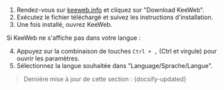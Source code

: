 1. Rendez-vous sur [keeweb.info](https://keeweb.info) et cliquez sur "Download KeeWeb".
2. Exécutez le fichier téléchargé et suivez les instructions d'installation.
3. Une fois installé, ouvrez KeeWeb.

Si KeeWeb ne s'affiche pas dans votre langue :

4. Appuyez sur la combinaison de touches `Ctrl + ,` (Ctrl et virgule) pour ouvrir les paramètres.
5. Sélectionnez la langue souhaitée dans "Language/Sprache/Langue".

> Dernière mise à jour de cette section : {docsify-updated}

